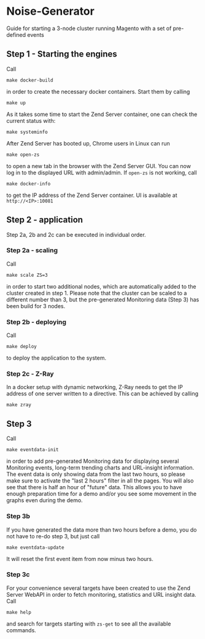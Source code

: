# Noise-Generator
Guide for starting a 3-node cluster running Magento with a set of pre-defined events

## Step 1 - Starting the engines
Call
```
make docker-build
```
in order to create the necessary docker containers.
Start them by calling
```
make up
```
As it takes some time to start the Zend Server container, one can check the current status with:
```
make systeminfo
```
After Zend Server has booted up, Chrome users in Linux can run
```
make open-zs
```
to open a new tab in the browser with the Zend Server GUI. You can now log in to the displayed URL with admin/admin.
If ```open-zs``` is not working, call
```
make docker-info
```
to get the IP address of the Zend Server container. UI is available at ```http://<IP>:10081```

## Step 2 - application
Step 2a, 2b and 2c can be executed in individual order.
### Step 2a - scaling
Call
```
make scale ZS=3
```
in order to start two additional nodes, which are automatically added to the cluster created in step 1. Please note that the cluster can be scaled to a different number than 3, but the pre-generated Monitoring data (Step 3) has been build for 3 nodes.
### Step 2b - deploying
Call
```
make deploy
```
to deploy the application to the system.
### Step 2c - Z-Ray
In a docker setup with dynamic networking, Z-Ray needs to get the IP address of one server written to a directive. This can be achieved by calling
```
make zray
```
## Step 3
Call
```
make eventdata-init
```
in order to add pre-generated Monitoring data for displaying several Monitoring events, long-term trending charts and URL-insight information.
The event data is only showing data from the last two hours, so please make sure to activate the "last 2 hours" filter in all the pages. You will also see that there is half an hour of "future" data. This allows you to have enough preparation time for a demo and/or you see some movement in the graphs even during the demo.
### Step 3b
If you have generated the data more than two hours before a demo, you do not have to re-do step 3, but just call
```
make eventdata-update
```
It will reset the first event item from now minus two hours.
### Step 3c
For your convenience several targets have been created to use the Zend Server WebAPI in order to fetch monitoring, statistics and URL insight data. Call
```
make help
```
and search for targets starting with ```zs-get``` to see all the available commands. 
